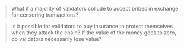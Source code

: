 > What if a majority of validators collude to accept bribes in exchange for censoring transactions?

> Is it possible for validators to buy insurance to protect themselves when they attack the chain? If the value of the money goes to zero, do validators necessarily lose value?